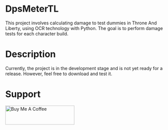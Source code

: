
# DpsMeterTL
This project involves calculating damage to test dummies in Throne And Liberty, using OCR technology with Python. The goal is to perform damage tests for each character build.

# Description
Currently, the project is in the development stage and is not yet ready for a release. However, feel free to download and test it.

# Support
<a href="https://www.buymeacoffee.com/devdilong" target="_blank"><img src="https://cdn.buymeacoffee.com/buttons/v2/default-yellow.png" alt="Buy Me A Coffee" style="height: 60px !important;width: 217px !important;" ></a>

